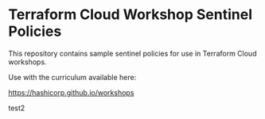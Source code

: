# Terraform Cloud Workshop Sentinel Policies
This repository contains sample sentinel policies for use in Terraform Cloud workshops.

Use with the curriculum available here:

https://hashicorp.github.io/workshops

test2
